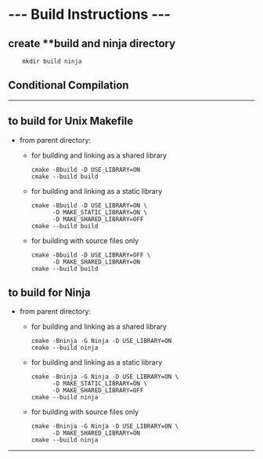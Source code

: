 # --- Build Instructions --- #

## create **build and ninja directory
    
        mkdir build ninja


## Conditional Compilation
---

## to build for Unix Makefile
- from parent directory:
  
  * for building and linking as a shared library
        
        cmake -Bbuild -D USE_LIBRARY=ON
        cmake --build build

  * for building and linking as a static library

        cmake -Bbuild -D USE_LIBRARY=ON \
              -D MAKE_STATIC_LIBRARY=ON \
              -D MAKE_SHARED_LIBRARY=OFF
        cmake --build build

  * for building with source files only

        cmake -Bbuild -D USE_LIBRARY=OFF \
              -D MAKE_SHARED_LIBRARY=ON
        cmake --build build

## to build for Ninja 
- from parent directory:

  * for building and linking as a shared library
        
        cmake -Bninja -G Ninja -D USE_LIBRARY=ON
        cmake --build ninja

  * for building and linking as a static library
        
        cmake -Bninja -G Ninja -D USE_LIBRARY=ON \
              -D MAKE_STATIC_LIBRARY=ON \
              -D MAKE_SHARED_LIBRARY=OFF
        cmake --build ninja

  * for building with source files only
        
        cmake -Bninja -G Ninja -D USE_LIBRARY=ON \
              -D MAKE_SHARED_LIBRARY=ON
        cmake --build ninja


---


